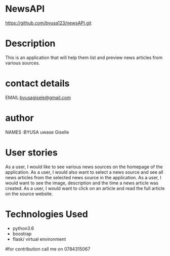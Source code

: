 # NewsAPI


https://github.com/byusa123/newsAPI.git
# Description
This is an application that will help them list and preview news articles from various sources.  
# contact details 
EMAIL:byusagisele@gmail.com 

# author
NAMES :BYUSA uwase Giselle
# User stories 

As a user, I would like to see various news sources on the homepage of the application.
As a user, I would also want to select a news source and see all news articles from the selected news source in the application.
As a user, I would want to see the image, description and the time a news article was created.
As a user, I would want to click on an article and read the full article on the source website.
# Technologies Used 
- python3.6
- boostrap
- flask/ virtual environment 


#for contribution call me on 
0784315067

